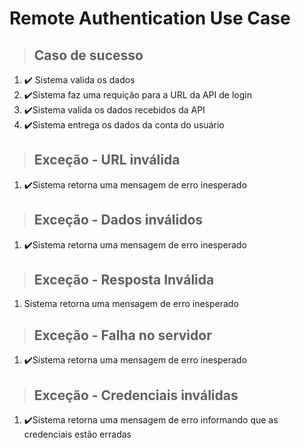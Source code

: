 # Remote Authentication Use Case

> ## Caso de sucesso
1. ✔️ Sistema valida os dados
2. ✔️Sistema faz uma requição para a URL da API de login
3. ✔️Sistema valida os dados recebidos da API
4. ✔️Sistema entrega os dados da conta do usuário

> ## Exceção - URL inválida
1. ✔️Sistema retorna uma mensagem de erro inesperado

> ## Exceção - Dados inválidos
1. ✔️Sistema retorna uma mensagem de erro inesperado

> ## Exceção - Resposta Inválida
1. Sistema retorna uma mensagem de erro inesperado

> ## Exceção - Falha no servidor
1. ✔️Sistema retorna uma mensagem de erro inesperado

> ## Exceção - Credenciais inválidas
1. ✔️Sistema retorna uma mensagem de erro informando que as credenciais estão erradas